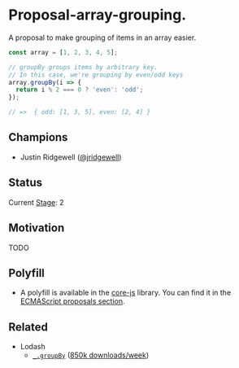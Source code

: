 # Proposal-array-grouping.

A proposal to make grouping of items in an array easier.

```js
const array = [1, 2, 3, 4, 5];

// groupBy groups items by arbitrary key.
// In this case, we're grouping by even/odd keys
array.groupBy(i => {
  return i % 2 === 0 ? 'even': 'odd';
});

// =>  { odd: [1, 3, 5], even: [2, 4] }
```

## Champions

- Justin Ridgewell ([@jridgewell](https://github.com/jridgewell/))

## Status

Current [Stage](https://tc39.es/process-document/): 2

## Motivation

TODO

## Polyfill

- A polyfill is available in the [core-js](https://github.com/zloirock/core-js) library. You can find it in the [ECMAScript proposals section](https://github.com/zloirock/core-js#array-grouping).

## Related

- Lodash
  - [`_.groupBy`](https://lodash.com/docs/4.17.15#groupBy) ([850k downloads/week](https://www.npmjs.com/package/lodash.groupby))
